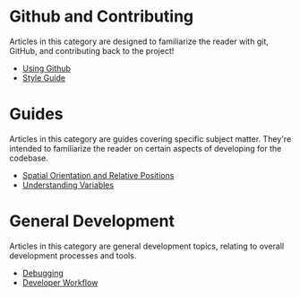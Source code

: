 # Github and Contributing
Articles in this category are designed to familiarize the reader with git, GitHub, and contributing back to the project!

  * [Using Github](https://github.com/LandSandBoat/server/wiki/Using-Github)
  * [Style Guide](https://github.com/LandSandBoat/server/blob/release/CONTRIBUTING.md#style-guide)

# Guides
Articles in this category are guides covering specific subject matter. They're intended to familiarize the reader on certain aspects of developing for the codebase.

  * [Spatial Orientation and Relative Positions](https://github.com/LandSandBoat/server/wiki/Spatial-Orientation-and-Relative-Positions)
  * [Understanding Variables](https://github.com/LandSandBoat/server/wiki/Understanding-variables-%E2%80%94-a-brief-guide)

# General Development
Articles in this category are general development topics, relating to overall development processes and tools.

  * [Debugging](https://github.com/LandSandBoat/server/wiki/Debugging)
  * [Developer Workflow](https://github.com/LandSandBoat/server/wiki/Developer-Workflow)